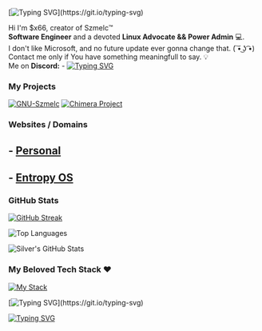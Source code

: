 [![Typing SVG](https://readme-typing-svg.demolab.com?font=Fira+Code&size=40&duration=5500&pause=1500&color=4AF7ADD6&multiline=true&random=false&width=450&lines=Hello+World!)](https://git.io/typing-svg)

Hi I'm $x66, creator of Szmelc™️ \
**Software Engineer** and a devoted **Linux Advocate && Power Admin** :computer:. \
I don't like Microsoft, and no future update ever gonna change that. ( ͠• ͜ʖ ͡•) \
Contact me only if You have something meaningfull to say. :bulb: \
Me on **Discord:**  -  [![Typing SVG](https://readme-typing-svg.demolab.com?font=Fira+Code&duration=5500&pause=1500&color=4AF7ADD6&multiline=true&random=false&width=450&height=25&lines=sx66+%2F+%24X%239452)](https://git.io/typing-svg)

### My Projects
[![GNU-Szmelc](https://img.shields.io/badge/GNU--Szmelc-000000?style=for-the-badge&logo=gnu&logoColor=lime)](https://github.com/GNU-Szmelc) [![Chimera Project](https://img.shields.io/badge/Chimera%20Project-000000?style=for-the-badge&logo=gnu-bash&logoColor=lime)](https://github.com/Chimera-INC)

### Websites / Domains
## - [Personal](https://serainox420.github.io/)
## - [Entropy OS](https://serainox420.github.io/entropy/)
### GitHub Stats

[![GitHub Streak](https://streak-stats.demolab.com?user=serainox420&theme=tokyonight-duo&hide_border=true&mode=weekly&ring=1FEB61)](https://git.io/streak-stats)

![Top Languages](https://github-readme-stats.vercel.app/api/top-langs/?username=serainox420&hide=php,c,vim%20script,objective-c,actionscript,roff,javascript,html,smali,css,java,&langs_count=3&theme=gotham)

![Silver's GitHub Stats](https://github-readme-stats.vercel.app/api?username=serainox420&show_icons=true&theme=gotham)

### My Beloved Tech Stack ❤️

[![My Stack](https://skillicons.dev/icons?i=linux,c,bash,python,js,html,css,selenium,latex,nodejs,gtk,cmake,github,git,githubactions,atom,raspberrypi,arduino,&theme=dark)](https://skillicons.dev)

[![Typing SVG](https://readme-typing-svg.demolab.com?font=Fira+Code&pause=1000&color=4AF7ADD6&random=false&width=450&lines=%5BSzmelc.INC%5D+~+Gratis+to+uczciwa+cena.)](https://git.io/typing-svg)

[![Typing SVG](https://readme-typing-svg.demolab.com?font=Arial+Black&weight=900&size=22&duration=1500&pause=500&color=4FBD83D6&random=false&width=450&height=26&lines=%24+_;%24;%24+_;%24+sudo+szmelc)](https://git.io/typing-svg)
